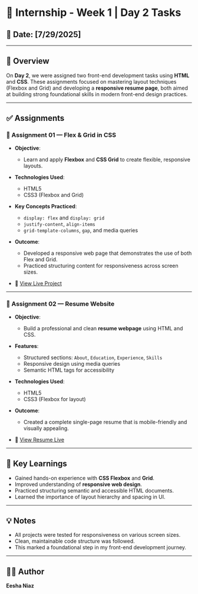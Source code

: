 # 🚀 Internship - Week 1 | Day 2 Tasks

## 📅 Date: [7/29/2025]

---

## 📘 Overview

On **Day 2**, we were assigned two front-end development tasks using **HTML** and **CSS**. These assignments focused on mastering layout techniques (Flexbox and Grid) and developing a **responsive resume page**, both aimed at building strong foundational skills in modern front-end design practices.

---

## ✅ Assignments

### 📂 Assignment 01 — Flex & Grid in CSS

- **Objective**: 
  - Learn and apply **Flexbox** and **CSS Grid** to create flexible, responsive layouts.
  
- **Technologies Used**:
  - HTML5
  - CSS3 (Flexbox and Grid)

- **Key Concepts Practiced**:
  - `display: flex` and `display: grid`
  - `justify-content`, `align-items`
  - `grid-template-columns`, `gap`, and media queries

- **Outcome**:
  - Developed a responsive web page that demonstrates the use of both Flex and Grid.
  - Practiced structuring content for responsiveness across screen sizes.

- 🔗 [View Live Project](https://eshaweek1day2task01.vercel.app/)

---

### 📂 Assignment 02 — Resume Website

- **Objective**:
  - Build a professional and clean **resume webpage** using HTML and CSS.

- **Features**:
  - Structured sections: `About`, `Education`, `Experience`, `Skills`
  - Responsive design using media queries
  - Semantic HTML tags for accessibility

- **Technologies Used**:
  - HTML5
  - CSS3 (Flexbox for layout)

- **Outcome**:
  - Created a complete single-page resume that is mobile-friendly and visually appealing.

- 🔗 [View Resume Live](https://eshaweek1day2task02.vercel.app/)

---

## 📌 Key Learnings

- Gained hands-on experience with **CSS Flexbox** and **Grid**.
- Improved understanding of **responsive web design**.
- Practiced structuring semantic and accessible HTML documents.
- Learned the importance of layout hierarchy and spacing in UI.

---

## 💡 Notes

- All projects were tested for responsiveness on various screen sizes.
- Clean, maintainable code structure was followed.
- This marked a foundational step in my front-end development journey.

---

## 👩‍💻 Author

**Eesha Niaz**  


